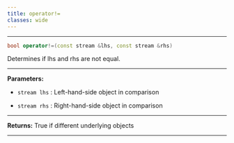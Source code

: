 ```yaml
---
title: operator!=
classes: wide
---
```



---

```cpp
bool operator!=(const stream &lhs, const stream &rhs)
```


Determines if lhs and rhs are not equal. 


---
**Parameters:**

 - `stream lhs`
: Left-hand-side object in comparison 

 - `stream rhs`
: Right-hand-side object in comparison 


---
**Returns:** True if different underlying objects 

---
